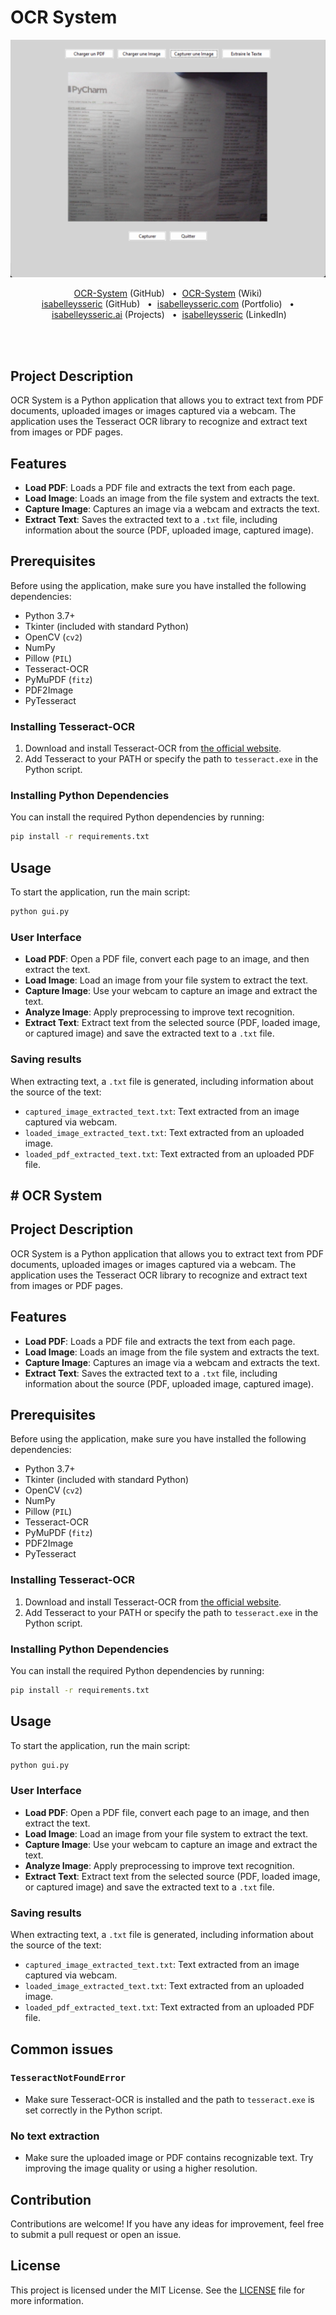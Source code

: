 # OCR System

![User interface image](data/api/OCR-System.png)

<p align='center'>
  <a href="https://github.com/isabelleysseric/OCR-System">OCR-System</a> (GitHub)
  &nbsp; • &nbsp;<a href="https://github.com/isabelleysseric/OCR-System/wiki">OCR-System</a> (Wiki)<br/>
  <a href="https://github.com/isabelleysseric">isabelleysseric</a> (GitHub)
  &nbsp; • &nbsp;<a href="https://isabelleysseric.com/">isabelleysseric.com</a> (Portfolio)
  &nbsp; • &nbsp;<a href="https://isabelleysseric.ai/">isabelleysseric.ai</a> (Projects)
  &nbsp; • &nbsp;<a href="https://www.linkedin.com/in/isabelleysseric/">isabelleysseric</a> (LinkedIn) <br/>
</p>
<br/>
<br/>

## Project Description

OCR System is a Python application that allows you to extract text from PDF documents, uploaded images or images captured via a webcam. The application uses the Tesseract OCR library to recognize and extract text from images or PDF pages.


## Features

- **Load PDF**: Loads a PDF file and extracts the text from each page.
- **Load Image**: Loads an image from the file system and extracts the text.
- **Capture Image**: Captures an image via a webcam and extracts the text.
- **Extract Text**: Saves the extracted text to a `.txt` file, including information about the source (PDF, uploaded image, captured image).


## Prerequisites

Before using the application, make sure you have installed the following dependencies:

- Python 3.7+
- Tkinter (included with standard Python)
- OpenCV (`cv2`)
- NumPy
- Pillow (`PIL`)
- Tesseract-OCR
- PyMuPDF (`fitz`)
- PDF2Image
- PyTesseract


### Installing Tesseract-OCR

1. Download and install Tesseract-OCR from [the official website](https://github.com/tesseract-ocr/tesseract).
2. Add Tesseract to your PATH or specify the path to `tesseract.exe` in the Python script.


### Installing Python Dependencies

You can install the required Python dependencies by running:

```bash
pip install -r requirements.txt
```


## Usage

To start the application, run the main script:

```bash
python gui.py
```


### User Interface

* **Load PDF**: Open a PDF file, convert each page to an image, and then extract the text.
* **Load Image**: Load an image from your file system to extract the text.
* **Capture Image**: Use your webcam to capture an image and extract the text.
* **Analyze Image**: Apply preprocessing to improve text recognition.
* **Extract Text**: Extract text from the selected source (PDF, loaded image, or captured image) and save the extracted text to a `.txt` file.


### Saving results

When extracting text, a `.txt` file is generated, including information about the source of the text:

* `captured_image_extracted_text.txt`: Text extracted from an image captured via webcam.
* `loaded_image_extracted_text.txt`: Text extracted from an uploaded image.
* `loaded_pdf_extracted_text.txt`: Text extracted from an uploaded PDF file.


## # OCR System

## Project Description

OCR System is a Python application that allows you to extract text from PDF documents, uploaded images or images captured via a webcam. The application uses the Tesseract OCR library to recognize and extract text from images or PDF pages.

## Features

- **Load PDF**: Loads a PDF file and extracts the text from each page.
- **Load Image**: Loads an image from the file system and extracts the text.
- **Capture Image**: Captures an image via a webcam and extracts the text.
- **Extract Text**: Saves the extracted text to a `.txt` file, including information about the source (PDF, uploaded image, captured image).

## Prerequisites

Before using the application, make sure you have installed the following dependencies:

- Python 3.7+
- Tkinter (included with standard Python)
- OpenCV (`cv2`)
- NumPy
- Pillow (`PIL`)
- Tesseract-OCR
- PyMuPDF (`fitz`)
- PDF2Image
- PyTesseract

### Installing Tesseract-OCR

1. Download and install Tesseract-OCR from [the official website](https://github.com/tesseract-ocr/tesseract).
2. Add Tesseract to your PATH or specify the path to `tesseract.exe` in the Python script.

### Installing Python Dependencies

You can install the required Python dependencies by running:

```bash
pip install -r requirements.txt
```

## Usage

To start the application, run the main script:

```bash
python gui.py
```

### User Interface

* **Load PDF**: Open a PDF file, convert each page to an image, and then extract the text.
* **Load Image**: Load an image from your file system to extract the text.
* **Capture Image**: Use your webcam to capture an image and extract the text.
* **Analyze Image**: Apply preprocessing to improve text recognition.
* **Extract Text**: Extract text from the selected source (PDF, loaded image, or captured image) and save the extracted text to a `.txt` file.

### Saving results

When extracting text, a `.txt` file is generated, including information about the source of the text:

* `captured_image_extracted_text.txt`: Text extracted from an image captured via webcam.
* `loaded_image_extracted_text.txt`: Text extracted from an uploaded image.
* `loaded_pdf_extracted_text.txt`: Text extracted from an uploaded PDF file.


## Common issues


### `TesseractNotFoundError`

* Make sure Tesseract-OCR is installed and the path to `tesseract.exe` is set correctly in the Python script.


### No text extraction

* Make sure the uploaded image or PDF contains recognizable text. Try improving the image quality or using a higher resolution.


## Contribution

Contributions are welcome! If you have any ideas for improvement, feel free to submit a pull request or open an issue.


## License

This project is licensed under the MIT License. See the [LICENSE](https://github.com/isabelleysseric/OCR-System/blob/master/LICENSE) file for more information.


